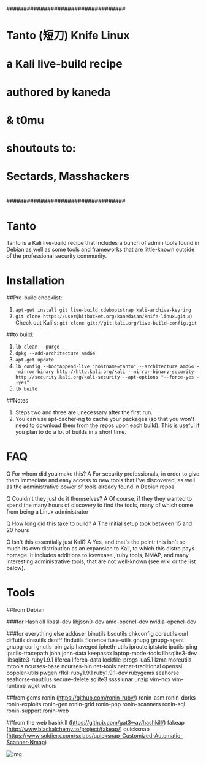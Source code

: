 ###################################
#                                 #
#    Tanto (短刀) Knife Linux     #
#    a Kali live-build recipe     #
#                                 #
#       authored by kaneda        #
#		  & t0mu	  #
#                                 #
#    shoutouts to:                #
#       Sectards, Masshackers     #
#                                 #
###################################

Tanto
=====

Tanto is a Kali live-build recipe that includes a bunch of admin tools found in Debian as well as some tools and frameworks that are little-known outside of the professional security community.



Installation
==========

##Pre-build checklist:

1) `apt-get install git live-build cdebootstrap kali-archive-keyring`
2) `git clone https://user@bitbucket.org/kanedasan/knife-linux.git`
	a) Check out Kali's: `git clone git://git.kali.org/live-build-config.git`


##to build:

1) `lb clean --purge`
2) `dpkg --add-architecture amd64`
3) `apt-get update`
4) `lb config --bootappend-live "hostname=tanto" --architecture amd64 --mirror-binary http://http.kali.org/kali --mirror-binary-security http://security.kali.org/kali-security --apt-options "--force-yes --yes"`
5) `lb build`

##Notes 

1) Steps two and three are unecessary after the first run.
2) You can use apt-cacher-ng to cache your packages (so that you won't need to download them from the repos upon each build). This is useful if you plan to do a lot of builds in a short time.



FAQ
===

Q For whom did you make this?
A For security professionals, in order to give them immediate and easy access to new tools that I've discovered, as well as the administrative power of tools already found in Debian repos

Q Couldn't they just do it themselves?
A Of course, if they they wanted to spend the many hours of discovery to find the tools, many of which come from being a Linux administrator

Q How long did this take to build?
A The initial setup took between 15 and 20 hours

Q Isn't this essentially just Kali?
A Yes, and that's the point: this isn't so much its own distribution as an expansion to Kali, to which this distro pays homage. It includes additions to iceweasel, ruby tools, NMAP, and many interesting administrative tools, that are not well-known (see wiki or the list below).


Tools
=====

##from Debian

###for Hashkill
libssl-dev 
libjson0-dev
amd-opencl-dev
nvidia-opencl-dev

###for everything else
adduser
binutils
bsdutils
chkconfig
coreutils
curl
diffutils
dnsutils
dsniff
findutils
florence
fuse-utils
gnupg
gnupg-agent
gnupg-curl
gnutls-bin
gzip
haveged
ipheth-utils
iproute
iptstate
iputils-ping
iputils-tracepath
john
john-data
keepassx
laptop-mode-tools
libsqlite3-dev
libsqlite3-ruby1.9.1
liferea
liferea-data
lockfile-progs
lua5.1
lzma
moreutils
mtools
ncurses-base
ncurses-bin
net-tools
netcat-traditional
openssl
poppler-utils
pwgen
rfkill
ruby1.9.1
ruby1.9.1-dev
rubygems
seahorse
seahorse-nautilus
secure-delete
sqlite3
ssss
unar
unzip
vim-nox
vim-runtime
wget
whois

##from gems
ronin (https://github.com/ronin-ruby/)
ronin-asm
ronin-dorks
ronin-exploits
ronin-gen
ronin-grid
ronin-php
ronin-scanners
ronin-sql
ronin-support
ronin-web

##from the web
hashkill (https://github.com/gat3way/hashkill/)
fakeap (http://www.blackalchemy.to/project/fakeap/)
quicksnap (https://www.soldierx.com/sxlabs/quicksnap-Customized-Automatic-Scanner-Nmap)

![img](https://upload.wikimedia.org/wikipedia/commons/4/4b/Tanto_Kunimitsu.jpg)
